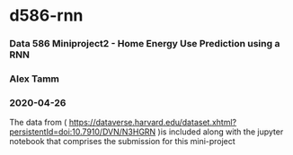 # d586-rnn   
### Data 586 Miniproject2 - Home Energy Use Prediction using a RNN   
### Alex Tamm   
### 2020-04-26   

The data from ( https://dataverse.harvard.edu/dataset.xhtml?persistentId=doi:10.7910/DVN/N3HGRN )is included along with the jupyter notebook that comprises the submission for this mini-project 
